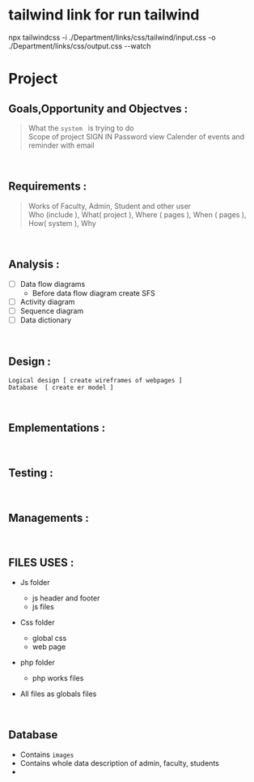 # tailwind link for run tailwind
 npx tailwindcss -i ./Department/links/css/tailwind/input.css -o ./Department/links/css/output.css --watch

# Project

## Goals,Opportunity and Objectves :
> What the `system ` is trying to do \
> Scope of project
> SIGN IN
> Password view
> Calender of events and reminder with email

<br/>

## Requirements :
> Works of Faculty, Admin, Student and other user \
> Who (include ), What( project ), Where ( pages ), When ( pages ), How( system ), Why 

<br/>

## Analysis :
- [ ] Data flow diagrams
    - Before data flow diagram create SFS
- [ ] Activity diagram
- [ ] Sequence diagram
- [ ] Data dictionary

<br/>

## Design :
```
Logical design [ create wireframes of webpages ] 
Database  [ create er model ]
```
<br/>

## Emplementations :
<br/>

## Testing :
<br/>

## Managements :
<br/>

## FILES USES :
- Js folder
  - js header and footer
  - js files

- Css folder
  - global css
  - web page

- php folder
   -  php works files

- All files as globals files

<br/>

##  Database
- Contains  `images`
- Contains whole data description of admin, faculty, students
- 
 
